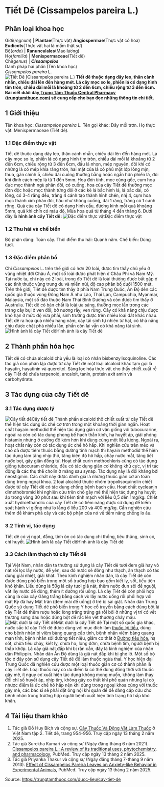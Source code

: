 # Tiết Dê (Cissampelos pareira L.)

Phân loại khoa học  
---  
Giới(_regnum_) |  **Plantae**(Thực vật) **Angiospermae**(Thực vật có hoa) **Eudicots**(Thực vật hai lá mầm thật sự)  
Bộ(_ordo_) | **Ranunculales**(Mao lương)  
Họ(_familia_) | **Menispermaceae**(Tiết dê)  
Chi(_genus_) | **_Cissampelos_**  
Danh pháp hai phần (Tên khoa học)  
_Cissampelos pareira_ L.  
![Tiết Dê \(Cissampelos pareira L.\)](https://trungtamthuoc.com/images/others/cay-tiet-de-5673.jpg)
**Tiết dê thuộc dạng dây leo, thân cành nhẵn, chiều dài lên đến hàng mét. Lá cây mọc so le, phiến lá có dạng hình tim tròn, chiều dài mỗi lá khoảng từ 2 đến 6cm, chiều rộng từ 3 đến 6cm. Bài viết dưới đây,[Trung Tâm Thuốc Central Pharmacy](https://trungtamthuoc.com/ "Trung Tâm Thuốc Central Pharmacy") ([trungtamthuoc.com](https://trungtamthuoc.com/ "trungtamthuoc.com")) sẽ cung cấp cho bạn đọc những thông tin chi tiết.**
##  1 Giới thiệu
Tên khoa học: _Cissampelos pareira_ L.
Tên gọi khác: Dây mối trơn.
Họ thực vật: Menispermaceae (Tiết dê).
### 1.1 Đặc điểm thực vật
Tiết dê thuộc dạng dây leo, thân cành nhẵn, chiều dài lên đến hàng mét.
Lá cây mọc so le, phiến lá có dạng hình tim tròn, chiều dài mỗi lá khoảng từ 2 đến 6cm, chiều rộng từ 3 đến 6cm, đầu lá nhọn, mép nguyên, đôi khi có những lá có mép khía răng tròn, hai mặt của lá có phủ một lớp lông mịn, thua, gân chính 5, chiều dài cuống thường bằng hoặc ngắn hơn phiến lá, đôi khi đính cách mép lá từ 1 đến 5mm.
Hoa đơn tính, mọc cùng gốc, cụm hoa đực mọc thành ngù phân đôi, có cuống, hoa của cây Tiết dê thường mọc đơn độc hoặc mọc thành từng đôi ở các kẽ lá bắc hình lá, lá bắc dài, có lông, có 3-4 răng đều, tràng 4 cánh tạo thành hình chén, nhị 4, cụm hoa mọc thành xim phân đôi, hầu như không cuống, đài 1 răng, tràng có 1 cánh rộng.
Quả của cây Tiết dê có dạng hình cầu, đường kính mỗi quả khoảng 5mm, quả khi chín có màu đỏ.
Mùa hoa quả từ tháng 4 đến tháng 6.
Dưới đây là **hình ảnh cây Tiết dê:**
![Đặc điểm thực vật](https://trungtamthuoc.com/images/item/cay-tiet-de-0.jpg)Đặc điểm thực vật
### 1.2 Thu hái và chế biến
Bộ phận dùng: Toàn cây.
Thời điểm thu hái: Quanh năm.
Chế biến: Dùng tươi.
### 1.3 Đặc điểm phân bố
Chi _Cissampelos_ L. trên thế giới có hơn 20 loài, được tìm thấy chủ yếu ở vùng nhiệt đới Châu Á, một số loài được phát hiện ở Châu Phi và Nam Mỹ.
Tại nước ta, chi này có 2 loài, trong đó Tiết dê là loài thường được bắt gặp ở các tỉnh thuộc vùng trung du và miền núi, độ cao phân bố dưới 1500 mét.
Trên thế giới, Tiết dê được tìm thấy ở phía Nam Trung Quốc, Ấn Độ đến các quốc gia thuộc vùng Đông Nam Á như Lào, Thái Lan, Campuchia, Myanmar, Malaysia, một số đảo thuộc Nam Thái Bình Dương và còn được tìm thấy ở Australia.
Tiết dê có bản chất là loài ưa sáng, thường mọc lẫn trong các tràng cây bụi ở ven đồi, bờ nương rẫy, ven rừng. Cây có khả năng chịu được khô hạn ở mức độ vừa phải, sinh trưởng được trên nhiều loại đất khác nhau.
Tiết dê ra hoa quả nhiều hàng năm, cây tái sinh tự nhiên từ hạt, có khả năng chịu được chặt phá nhiều lần, phần còn lại vẫn có khả năng tái sinh.
![Hình ảnh lá cây Tiết dê](https://trungtamthuoc.com/images/item/cay-tiet-de-1.jpg)Hình ảnh lá cây Tiết dê
##  2 Thành phần hóa học
Tiết dê có chứa alcaloid chủ yếu là loại có nhân bisbenzylisoquinoline.
Các tác giả còn phân lập được từ cây Tiết dê một loại alcaloid khác tạm gọi là hayatin, hayatinin và quercitol.
Sàng lọc hóa thực vật cho thấy chiết xuất rễ cây Tiết dê chứa terpenoid, ancaloit, tanin, protein axit amin và carbohydrate.
##  3 Tác dụng của cây Tiết dê
### 3.1 Tác dụng dược lý
![Cây tiết dê](https://trungtamthuoc.com/images/item/cay-tiet-de-2.jpg)Cây tiết dê
Thành phần alcaloid thô chiết xuất từ cây Tiết dê thể hiện tác dụng ức chế cơ trơn trong một khoảng thời gian ngắn.
Hoạt chất hayain methodid thể hiện tác dụng giãn cơ vân giống với tubocurarine, ngoài ra còn có tác dụng phong bế hạch thần kinh, hạ huyết áp, giải phóng histamin nhưng ở cường độ kém hơn khi dùng cùng một liều lượng. Ngoài ra, hoạt chất này còn có tác dụng ức chế hô hấp. Khi nghiên cứu trên mèo và chó đã được tiêm thuốc bằng đường tĩnh mạch thì hayain methodid thể hiện tác dụng làm tăng nhịp thở, tăng biên độ hô hấp, chảy nước mắt, tăng tiết nước bọt, gây giãn đồng tử.
Hoạt chất curin methochloris cũng có tác dụng giống tubocuram chloride, đều có tác dụng giãn cơ không khử cực, vị trí tác động là các thụ thể cholin ở màng sau synap. Tác dụng này là đối kháng bởi neostigmin. Các chất này được đánh giá là những thuốc giãn cơ an toàn dùng trong ngoại khoa.
2 loại alcaloid thuộc nhóm tropolisoquinolin chiết được từ cây Tiết dê có tác dụng chống bệnh bạch cầu.
Hoạt chất cycleanin dimethobromid khi nghiên cứu trên chó gây mê thể hiện tác dụng hạ huyết áp trong vòng 30 phút sau khi tiêm tĩnh mạch với liều 0,5 đến 1mg/kg.
Chiết xuất hydroethanolic của cây Tiết dê có tiềm năng được sử dụng để kiểm soát hành vi giống như lo lắng ở liều 200 và 400 mg/kg. Cần nghiên cứu thêm để khám phá cây và các bộ phận của nó về tiềm năng chống lo âu.
### 3.2 Tính vị, tác dụng
Tiết dê có vị ngọt, đắng, tính ôn có tác dụng chỉ thống, tiêu thũng, sinh cơ, chỉ huyết.
![Hình ảnh lá cây Tiết dê](https://trungtamthuoc.com/images/item/cay-tiet-de-3.jpg)Hình ảnh lá cây Tiết dê
### 3.3 Cách làm thạch từ cây Tiết dê
Tại Việt Nam, nhân dân ta thường sử dụng lá cây Tiết dê tươi đem giã hay vò nát rồi lọc lấy nước, để yên, sau đó nước sẽ đông như thạch, ăn thạch có tác dụng giải nhiệt, giải khát.
Theo kinh nghiệm nhân dân, lá cây Tiết dê còn được dùng phổ biến trong một số trường hợp bao gồm kiết lỵ, sốt, tiểu tiện khó khăn. Liều dùng là 50g lá cây tươi giã nát, thêm nước đun sôi để nguội, vắt lấy nước để đông, thêm ít đường rồi uống.
Lá cây Tiết dê còn phối hợp cùng lá của cây Găng trắng bằng cách vò lấy nước uống rồi phối hợp với mật Kỳ đà hay Mật trăn (đem mài để uống) ở trẻ bị sài giật.
Nhân dân Trung Quốc sử dụng Tiết dê phổ biến trong Y học cổ truyền bằng cách dùng bột lá cây Tiết dê thêm rượu hoặc lòng trắng trứng gà rồi bôi ở những vị trí có vết thương sưng đau hoặc dùng bột để rắc lên vết thương chảy máu.
![Mặt dưới lá cây Tiết dê](https://trungtamthuoc.com/images/item/cay-tiet-de-4.jpg)Mặt dưới lá cây Tiết dê
Tại một số quốc gia khác, nước sắc từ cây Tiết dê được dùng với mục đích làm [thuốc lợi tiểu](https://trungtamthuoc.com/thuoc-loi-tieu "thuốc lợi tiểu"), dùng cho bệnh nhân bị [viêm bàng quang cấp](https://trungtamthuoc.com/bai-viet/viem-bang-quang-cap "viêm bàng quang cấp") tính, bệnh nhân viêm bàng quang mạn tính, bệnh nhân sỏi đường tiết niệu, giảm co thắt ở [Đường tiêu hóa](https://trungtamthuoc.com/thuoc-tieu-hoa "Đường tiêu hóa"), hạ sốt, chữa tiêu chảy, kiết lỵ, chữa ho, long đờm, chữa bệnh tim, người bệnh bị thấp khớp.
Lá cây giã nát đắp khi bị rắn cắn, đây là kinh nghiệm của nhân dân Philippin.
Nhân dân Ấn Độ dùng lá giã nát đắp khi bị ghẻ lở. Một số bộ tộc ở đây còn sử dụng cây Tiết dê để làm thuốc ngừa thai.
Y học hiện đại Trung Quốc đã nghiên cứu được một loại thuốc giãn cơ có thành phần là cây Tiết dê. Loại thuốc này có ưu điểm là có thể dùng đồng thời với thuốc gây mê, ít nguy cơ xuất hiện tác dụng không mong muốn, không làm thay đổi chỉ số huyết áp, nhịp tim, không gây co thắt khí phế quản nhưng lại có nhược điểm là ức chế hô hấp nên khi dùng trong ngoại khoa cùng với thuốc gây mê, các bác sĩ sẽ phải đặt ống nội khí quản để dễ dàng cấp cứu cho bệnh nhân trong trường hợp người bệnh xuất hiện tình trạng hô hấp khó khăn.
##  4 Tài liệu tham khảo
  1. Tác giả Đỗ Huy Bích và cộng sự. [Cây Thuốc Và Động Vật Làm Thuốc](https://trungtamthuoc.com/bai-viet/doc-online-va-tai-mien-phi-pdf-sach-cay-thuoc-va-dong-vat-lam-thuoc-o-viet-nam "Cây Thuốc Và Động Vật Làm Thuốc") ở Việt Nam tập 2. Tiết dê, trang 954-956. Truy cập ngày 13 tháng 2 năm 2025.
  2. Tác giả Surekha Kumari và cộng sự (Ngày đăng tháng 6 năm 2021). [Cissampelos pareira L.: A review of its traditional uses, phytochemistry, and pharmacology](https://pubmed.ncbi.nlm.nih.gov/33485976/), PubMed. Truy cập ngày 13 tháng 2 năm 2025.
  3. Tác giả Priyanka Thakur và cộng sự (Ngày đăng tháng 7-tháng 9 năm 2013). [Effect of Cissampelos Pareira Leaves on Anxiety-like Behavior in Experimental Animals](https://pmc.ncbi.nlm.nih.gov/articles/PMC3924988/), PubMed. Truy cập ngày 13 tháng 2 năm 2025.




Source: https://trungtamthuoc.com/duoc-lieu/cay-tiet-de